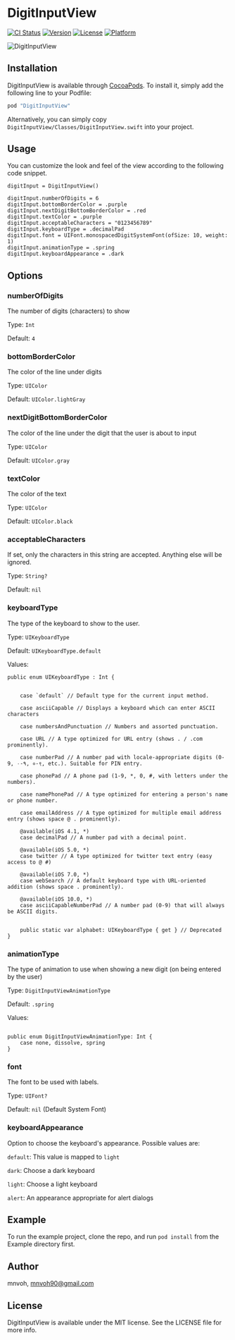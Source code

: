 # DigitInputView

[![CI Status](http://img.shields.io/travis/mnvoh/DigitInputView.svg?style=flat)](https://travis-ci.org/mnvoh/DigitInputView)
[![Version](https://img.shields.io/cocoapods/v/DigitInputView.svg?style=flat)](http://cocoapods.org/pods/DigitInputView)
[![License](https://img.shields.io/cocoapods/l/DigitInputView.svg?style=flat)](http://cocoapods.org/pods/DigitInputView)
[![Platform](https://img.shields.io/cocoapods/p/DigitInputView.svg?style=flat)](http://cocoapods.org/pods/DigitInputView)

![DigitInputView](https://user-images.githubusercontent.com/4628766/28941699-0aba3938-78ae-11e7-8172-d0cf16dc5ecb.gif)

## Installation

DigitInputView is available through [CocoaPods](http://cocoapods.org). To install
it, simply add the following line to your Podfile:

```ruby
pod "DigitInputView"
```

Alternatively, you can simply copy `DigitInputView/Classes/DigitInputView.swift` into your project.

## Usage

You can customize the look and feel of the view according to the following code snippet.

```
digitInput = DigitInputView()
    
digitInput.numberOfDigits = 6
digitInput.bottomBorderColor = .purple
digitInput.nextDigitBottomBorderColor = .red
digitInput.textColor = .purple
digitInput.acceptableCharacters = "0123456789"
digitInput.keyboardType = .decimalPad
digitInput.font = UIFont.monospacedDigitSystemFont(ofSize: 10, weight: 1)
digitInput.animationType = .spring
digitInput.keyboardAppearance = .dark
```

## Options
### numberOfDigits
The number of digits (characters) to show

Type: `Int`

Default: `4`

### bottomBorderColor
The color of the line under digits

Type: `UIColor`

Default: `UIColor.lightGray`

### nextDigitBottomBorderColor
The color of the line under the digit that the user is about to input

Type: `UIColor`

Default: `UIColor.gray`

### textColor
The color of the text

Type: `UIColor`

Default: `UIColor.black`

### acceptableCharacters
If set, only the characters in this string are accepted. Anything else will be ignored.

Type: `String?`

Default: `nil`

### keyboardType
The type of the keyboard to show to the user.

Type: `UIKeyboardType`

Default: `UIKeyboardType.default`

Values:


```
public enum UIKeyboardType : Int {

    
    case `default` // Default type for the current input method.

    case asciiCapable // Displays a keyboard which can enter ASCII characters

    case numbersAndPunctuation // Numbers and assorted punctuation.

    case URL // A type optimized for URL entry (shows . / .com prominently).

    case numberPad // A number pad with locale-appropriate digits (0-9, ۰-۹, ०-९, etc.). Suitable for PIN entry.

    case phonePad // A phone pad (1-9, *, 0, #, with letters under the numbers).

    case namePhonePad // A type optimized for entering a person's name or phone number.

    case emailAddress // A type optimized for multiple email address entry (shows space @ . prominently).

    @available(iOS 4.1, *)
    case decimalPad // A number pad with a decimal point.

    @available(iOS 5.0, *)
    case twitter // A type optimized for twitter text entry (easy access to @ #)

    @available(iOS 7.0, *)
    case webSearch // A default keyboard type with URL-oriented addition (shows space . prominently).

    @available(iOS 10.0, *)
    case asciiCapableNumberPad // A number pad (0-9) that will always be ASCII digits.

    
    public static var alphabet: UIKeyboardType { get } // Deprecated
}

```

### animationType

The type of animation to use when showing a new digit (on being entered by the user)

Type: `DigitInputViewAnimationType`

Default: `.spring`

Values:

```

public enum DigitInputViewAnimationType: Int {
    case none, dissolve, spring
}

```

### font

The font to be used with labels.

Type: `UIFont?`

Default: `nil` (Default System Font)

### keyboardAppearance

Option to choose the keyboard's appearance. Possible values are:

`default`: This value is mapped to `light`

`dark`: Choose a dark keyboard

`light`: Choose a light keyboard

`alert`: An appearance appropriate for alert dialogs



## Example

To run the example project, clone the repo, and run `pod install` from the Example directory first.


## Author

mnvoh, mnvoh90@gmail.com

## License

DigitInputView is available under the MIT license. See the LICENSE file for more info.
